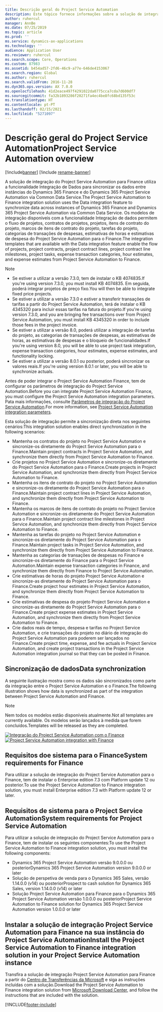```yaml
---
title: Descrição geral do Project Service Automation
description: Este tópico fornece informações sobre a solução de integração do Dynamics 365 Project Service Automation com o Dynamics 365 Finance.
author: ruhercul
manager: AnnBe
ms.date: 07/25/2019
ms.topic: article
ms.prod: ''
ms.service: dynamics-ax-applications
ms.technology: ''
audience: Application User
ms.reviewer: ruhercul
ms.search.scope: Core, Operations
ms.custom: 87983
ms.assetid: b454ad57-2fd6-46c9-a77e-646de4153067
ms.search.region: Global
ms.author: ruhercul
ms.search.validFrom: 2016-11-28
ms.dyn365.ops.version: AX 7.0.0
ms.openlocfilehash: 41d2eace497f4291022da0775cca7cda7d600df7
ms.sourcegitcommit: fa32b1893286f20271fa4ec4be8fc68bd135f53c
ms.translationtype: HT
ms.contentlocale: pt-PT
ms.lasthandoff: 02/15/2021
ms.locfileid: "5271097"
---
```

# <a name="project-service-automation-overview"></a><span data-ttu-id="cc1c1-103">Descrição geral do Project Service Automation</span><span class="sxs-lookup"><span data-stu-id="cc1c1-103">Project Service Automation overview</span></span>

[!include[banner](../includes/banner.md)]
[!include [rename-banner](~/includes/cc-data-platform-banner.md)]

<span data-ttu-id="cc1c1-104">A solução de integração do Project Service Automation para Finance utiliza a funcionalidade Integração de Dados para sincronizar os dados entre instâncias do Dynamics 365 Finance e do Dynamics 365 Project Service Automation via Common Data Service.</span><span class="sxs-lookup"><span data-stu-id="cc1c1-104">The Project Service Automation to Finance integration solution uses the Data integration feature to synchronize data across instances of Dynamics 365 Finance and Dynamics 365 Project Service Automation via Common Data Service.</span></span> <span data-ttu-id="cc1c1-105">Os modelos de integração disponíveis com a funcionalidade Integração de dados permitem o fluxo de projetos, contratos de projetos, projetos, itens de contrato do projeto, marcos de itens de contrato do projeto, tarefas do projeto, categorias de transações de despesas, estimativas de horas e estimativas de despesa do Project Service Automation para o Finance.</span><span class="sxs-lookup"><span data-stu-id="cc1c1-105">The integration templates that are available with the Data integration feature enable the flow of projects, project contracts, project contract lines, project contract line milestones, project tasks, expense transaction categories, hour estimates, and expense estimates from Project Service Automation to Finance.</span></span>

> [!NOTE]
> - <span data-ttu-id="cc1c1-106">Se estiver a utilizar a versão 7.3.0, tem de instalar o KB 4074835.</span><span class="sxs-lookup"><span data-stu-id="cc1c1-106">If you're using version 7.3.0, you must install KB 4074835.</span></span> <span data-ttu-id="cc1c1-107">Em seguida, poderá integrar projetos de preço fixo.</span><span class="sxs-lookup"><span data-stu-id="cc1c1-107">You will then be able to integrate fixed price projects.</span></span>
> - <span data-ttu-id="cc1c1-108">Se estiver a utilizar a versão 7.3.0 e estiver a transferir transações de tarifas a partir do Project Service Automation, terá de instalar o KB 4345320 para incluir essas tarifas na fatura do projeto.</span><span class="sxs-lookup"><span data-stu-id="cc1c1-108">If you're using version 7.3.0, and you are bringing fee transactions over from Project Service Automation, you must install KB 4345320 in order to include those fees in the project invoice.</span></span>
> - <span data-ttu-id="cc1c1-109">Se estiver a utilizar a versão 8.0, poderá utilizar a integração de tarefas do projeto, as categorias de transações de despesas, as estimativas de horas, as estimativas de despesas e o bloqueio de funcionalidades.</span><span class="sxs-lookup"><span data-stu-id="cc1c1-109">If you're using version 8.0, you will be able to use project task integration, expense transaction categories, hour estimates, expense estimates, and functionality locking.</span></span>
> - <span data-ttu-id="cc1c1-110">Se estiver a utilizar a versão 8.0.1 ou posterior, poderá sincronizar os valores reais.</span><span class="sxs-lookup"><span data-stu-id="cc1c1-110">If you're using version 8.0.1 or later, you will be able to synchronize actuals.</span></span>

<span data-ttu-id="cc1c1-111">Antes de poder integrar o Project Service Automation Finance, tem de configurar os parâmetros de integração do Project Service Automation.</span><span class="sxs-lookup"><span data-stu-id="cc1c1-111">Before you can integrate Project Service Automation Finance, you must configure the Project Service Automation integration parameters.</span></span> <span data-ttu-id="cc1c1-112">Pata mais informações, consulte [Parâmetros de integração do Project Service Automation](PSA-parameters.md).</span><span class="sxs-lookup"><span data-stu-id="cc1c1-112">For more information, see [Project Service Automation integration parameters](PSA-parameters.md).</span></span>

<span data-ttu-id="cc1c1-113">Esta solução de integração permite a sincronização direta nos seguintes cenários:</span><span class="sxs-lookup"><span data-stu-id="cc1c1-113">This integration solution enables direct synchronization in the following scenarios:</span></span>

- <span data-ttu-id="cc1c1-114">Mantenha os contratos do projeto no Project Service Automation e sincronize-os diretamente do Project Service Automation para o Finance.</span><span class="sxs-lookup"><span data-stu-id="cc1c1-114">Maintain project contracts in Project Service Automation, and synchronize them directly from Project Service Automation to Finance.</span></span>
- <span data-ttu-id="cc1c1-115">Crie projetos no Project Service Automation e sincronize-os diretamente do Project Service Automation para o Finance.</span><span class="sxs-lookup"><span data-stu-id="cc1c1-115">Create projects in Project Service Automation, and synchronize them directly from Project Service Automation to Finance.</span></span>
- <span data-ttu-id="cc1c1-116">Mantenha os itens de contrato do projeto no Project Service Automation e sincronize-os diretamente do Project Service Automation para o Finance.</span><span class="sxs-lookup"><span data-stu-id="cc1c1-116">Maintain project contract lines in Project Service Automation, and synchronize them directly from Project Service Automation to Finance.</span></span>
- <span data-ttu-id="cc1c1-117">Mantenha os marcos de itens de contrato do projeto no Project Service Automation e sincronize-os diretamente do Project Service Automation para o Finance.</span><span class="sxs-lookup"><span data-stu-id="cc1c1-117">Maintain project contract line milestones in Project Service Automation, and synchronize them directly from Project Service Automation to Finance.</span></span>
- <span data-ttu-id="cc1c1-118">Mantenha as tarefas do projeto no Project Service Automation e sincronize-os diretamente do Project Service Automation para o Finance.</span><span class="sxs-lookup"><span data-stu-id="cc1c1-118">Maintain project tasks in Project Service Automation, and synchronize them directly from Project Service Automation to Finance.</span></span>
- <span data-ttu-id="cc1c1-119">Mantenha as categorias de transações de despesas no Finance e sincronize-os diretamente do Finance para o Project Service Automation.</span><span class="sxs-lookup"><span data-stu-id="cc1c1-119">Maintain expense transaction categories in Finance, and synchronize them directly from Finance to Project Service Automation.</span></span>
- <span data-ttu-id="cc1c1-120">Crie estimativas de horas do projeto Project Service Automation e sincronize-as diretamente do Project Service Automation para o Finance.</span><span class="sxs-lookup"><span data-stu-id="cc1c1-120">Create project hour estimates in Project Service Automation, and synchronize them directly from Project Service Automation to Finance.</span></span>
- <span data-ttu-id="cc1c1-121">Crie estimativas de despesa do projeto Project Service Automation e sincronize-as diretamente do Project Service Automation para o Finance.</span><span class="sxs-lookup"><span data-stu-id="cc1c1-121">Create project expense estimates in Project Service Automation, and synchronize them directly from Project Service Automation to Finance.</span></span>
- <span data-ttu-id="cc1c1-122">Crie dados reais de tempo, despesa e tarifas no Project Service Automation, e crie transações do projeto no diário de integração do Project Service Automation para poderem ser lançados no Finance.</span><span class="sxs-lookup"><span data-stu-id="cc1c1-122">Create project time, expense, and fee actuals in Project Service Automation, and create project transactions in the Project Service Automation integration journal so that they can be posted in Finance.</span></span>

## <a name="data-synchronization"></a><span data-ttu-id="cc1c1-123">Sincronização de dados</span><span class="sxs-lookup"><span data-stu-id="cc1c1-123">Data synchronization</span></span>

<span data-ttu-id="cc1c1-124">A seguinte ilustração mostra como os dados são sincronizados como parte da integração entre o Project Service Automation e o Finance.</span><span class="sxs-lookup"><span data-stu-id="cc1c1-124">The following illustration shows how data is synchronized as part of the integration between Project Service Automation and Finance.</span></span>

> [!NOTE]
> <span data-ttu-id="cc1c1-125">Nem todos os modelos estão disponíveis atualmente.</span><span class="sxs-lookup"><span data-stu-id="cc1c1-125">Not all templates are currently available.</span></span> <span data-ttu-id="cc1c1-126">Os modelos serão lançados à medida que forem concluídos.</span><span class="sxs-lookup"><span data-stu-id="cc1c1-126">Templates will be released as they are completed.</span></span>

<span data-ttu-id="cc1c1-127">[![Integração do Project Service Automation com o Finance](./media/PSA-integration.png)](./media/PSA-integration.png)</span><span class="sxs-lookup"><span data-stu-id="cc1c1-127">[![Project Service Automation integration with Finance](./media/PSA-integration.png)](./media/PSA-integration.png)</span></span>

## <a name="system-requirements-for-finance"></a><span data-ttu-id="cc1c1-128">Requisitos doe sistema para o Finance</span><span class="sxs-lookup"><span data-stu-id="cc1c1-128">System requirements for Finance</span></span>

<span data-ttu-id="cc1c1-129">Para utilizar a solução de integração do Project Service Automation para o Finance, tem de instalar o Enterprise edition 7.3 com Platform update 12 ou posterior.</span><span class="sxs-lookup"><span data-stu-id="cc1c1-129">To use the Project Service Automation to Finance integration solution, you must install Enterprise edition 7.3 with Platform update 12 or later.</span></span>

## <a name="system-requirements-for-project-service-automation"></a><span data-ttu-id="cc1c1-130">Requisitos de sistema para o Project Service Automation</span><span class="sxs-lookup"><span data-stu-id="cc1c1-130">System requirements for Project Service Automation</span></span>

<span data-ttu-id="cc1c1-131">Para utilizar a solução de integração do Project Service Automation para o Finance, tem de instalar os seguintes componentes:</span><span class="sxs-lookup"><span data-stu-id="cc1c1-131">To use the Project Service Automation to Finance integration solution, you must install the following components:</span></span>

- <span data-ttu-id="cc1c1-132">Dynamics 365 Project Service Automation versão 9.0.0.0 ou posterior</span><span class="sxs-lookup"><span data-stu-id="cc1c1-132">Dynamics 365 Project Service Automation version 9.0.0.0 or later</span></span>
- <span data-ttu-id="cc1c1-133">Solução de perspetiva de venda para o Dynamics 365 Sales, versão 1.14.0.0 (v14) ou posterior</span><span class="sxs-lookup"><span data-stu-id="cc1c1-133">Prospect to cash solution for Dynamics 365 Sales, version 1.14.0.0 (v14) or later</span></span>
- <span data-ttu-id="cc1c1-134">Solução Project Service Automation para Finance para o Dynamics 365 Project Service Automation versão 1.0.0.0 ou posterior</span><span class="sxs-lookup"><span data-stu-id="cc1c1-134">Project Service Automation to Finance solution for Dynamics 365 Project Service Automation version 1.0.0.0 or later</span></span>

## <a name="install-the-project-service-automation-to-finance-integration-solution-in-your-project-service-automation-instance"></a><span data-ttu-id="cc1c1-135">Instalar a solução de integração Project Service Automation para Finance na sua instância do Project Service Automation</span><span class="sxs-lookup"><span data-stu-id="cc1c1-135">Install the Project Service Automation to Finance integration solution in your Project Service Automation instance</span></span>

<span data-ttu-id="cc1c1-136">Transfira a solução de integração Project Service Automation para Finance a partir do [Centro de Transferências da Microsoft](https://www.microsoft.com/download/details.aspx?id=57016) e siga as instruções incluídas com a solução.</span><span class="sxs-lookup"><span data-stu-id="cc1c1-136">Download the Project Service Automation to Finance integration solution from [Microsoft Download Center](https://www.microsoft.com/download/details.aspx?id=57016), and follow the instructions that are included with the solution.</span></span>


[!INCLUDE[footer-include](../includes/footer-banner.md)]